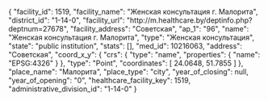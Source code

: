 {
    "facility_id": 1519,
    "facility_name": "Женская консультация г. Малорита",
    "district_id": "1-14-0",
    "facility_url": "http:\/\/m.healthcare.by\/deptinfo.php?deptnum=27678",
    "facility_address": "Советская",
    "ap_1": "96",
    "name": "Женская консультация г. Малорита",
    "type": "Женская консультация",
    "state": "public institution",
    "stats": [],
    "med_id": 10216063,
    "address": "Советская",
    "coord_x_y": {
        "crs": {
            "type": "name",
            "properties": {
                "name": "EPSG:4326"
            }
        },
        "type": "Point",
        "coordinates": [
            24.0648,
            51.7855
        ]
    },
    "place_name": "Малорита",
    "place_type": "city",
    "year_of_closing": null,
    "year_of_opening": "0",
    "healthcare_facility_key": 1519,
    "administrative_division_id": "1-14-0"
}
